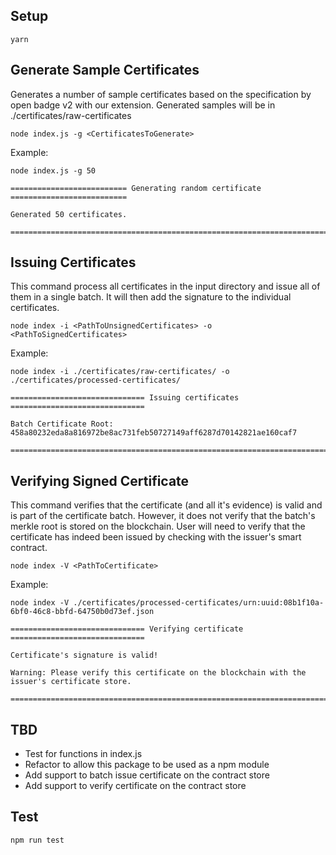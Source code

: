 ## Setup

```
yarn
```

## Generate Sample Certificates

Generates a number of sample certificates based on the specification by open badge v2 with our extension. Generated samples will be in ./certificates/raw-certificates

```
node index.js -g <CertificatesToGenerate>
```

Example:

```
node index.js -g 50

========================== Generating random certificate ==========================

Generated 50 certificates.

===================================================================================
```

## Issuing Certificates

This command process all certificates in the input directory and issue all of them in a single batch. It will then add the signature to the individual certificates. 

```
node index -i <PathToUnsignedCertificates> -o <PathToSignedCertificates>
```

Example:
```
node index -i ./certificates/raw-certificates/ -o ./certificates/processed-certificates/

============================== Issuing certificates ==============================

Batch Certificate Root:
458a80232eda8a816972be8ac731feb50727149aff6287d70142821ae160caf7

===================================================================================
```

## Verifying Signed Certificate

This command verifies that the certificate (and all it's evidence) is valid and is part of the certificate batch. However, it does not verify that the batch's merkle root is stored on the blockchain. User will need to verify that the certificate has indeed been issued by checking with the issuer's smart contract. 

```
node index -V <PathToCertificate>
```

Example:
```
node index -V ./certificates/processed-certificates/urn:uuid:08b1f10a-6bf0-46c8-bbfd-64750b0d73ef.json

============================== Verifying certificate ==============================

Certificate's signature is valid!

Warning: Please verify this certificate on the blockchain with the issuer's certificate store.

===================================================================================
```

## TBD

- Test for functions in index.js
- Refactor to allow this package to be used as a npm module
- Add support to batch issue certificate on the contract store
- Add support to verify certificate on the contract store

## Test

```
npm run test
```